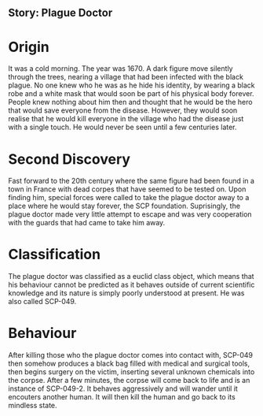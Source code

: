 ## **Story: Plague Doctor**

# Origin
It was a cold morning. The year was 1670. A dark figure move silently through the trees, nearing a village that had been infected with the black plague. No one knew who he was as he hide his identity, by wearing a black robe and a white mask that would soon be part of his physical body forever. People knew nothing about him then and thought that he would be the hero that would save everyone from the disease. However, they would soon realise that he would kill everyone in the village who had the disease just with a single touch. He would never be seen until a few centuries later.

# Second Discovery
Fast forward to the 20th century where the same figure had been found in a town in France with dead corpes that have seemed to be tested on. Upon finding him, special forces were called to take the plague doctor away to a place where he would stay forever, the SCP foundation. Suprisingly, the plague doctor made very little attempt to escape and was very cooperation with the guards that had came to take him away.

# Classification
The plague doctor was classified as a euclid class object, which means that his behaviour cannot be predicted as it behaves outside of current scientific knowledge and its nature is simply poorly understood at present. He was also called SCP-049.

# Behaviour 
After killing those who the plague doctor comes into contact with, SCP-049 then somehow produces a black bag filled with medical and surgical tools, then begins surgery on the victim, inserting several unknown chemicals into the corpse. After a few minutes, the corpse will come back to life and is an instance of SCP-049-2. It behaves aggressively and will wander until it encouters another human. It will then kill the human and go back to its mindless state.
